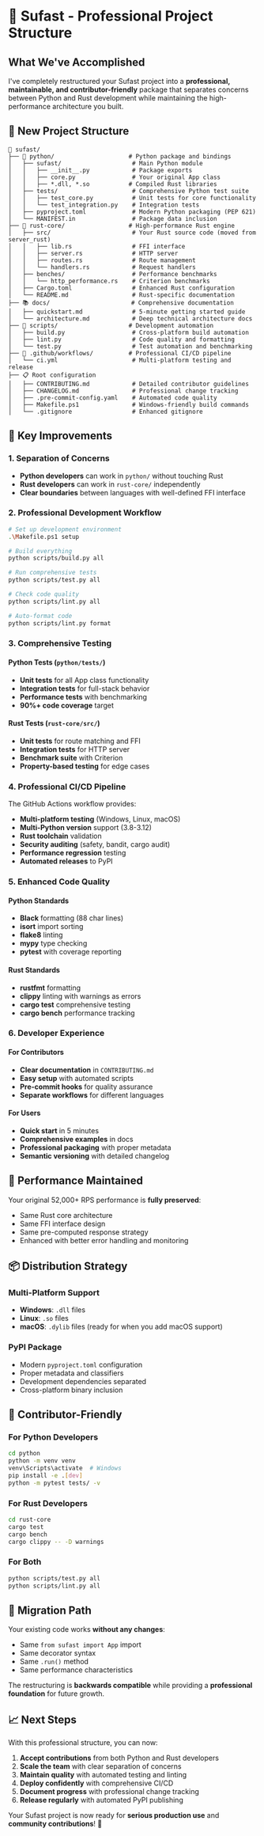# 🚀 Sufast - Professional Project Structure

## What We've Accomplished

I've completely restructured your Sufast project into a **professional, maintainable, and contributor-friendly** package that separates concerns between Python and Rust development while maintaining the high-performance architecture you built.

## 📁 New Project Structure

```
📁 sufast/
├── 🐍 python/                     # Python package and bindings
│   ├── sufast/                    # Main Python module
│   │   ├── __init__.py            # Package exports
│   │   ├── core.py                # Your original App class
│   │   ├── *.dll, *.so           # Compiled Rust libraries
│   ├── tests/                     # Comprehensive Python test suite
│   │   ├── test_core.py           # Unit tests for core functionality
│   │   └── test_integration.py    # Integration tests
│   ├── pyproject.toml             # Modern Python packaging (PEP 621)
│   └── MANIFEST.in                # Package data inclusion
├── 🦀 rust-core/                  # High-performance Rust engine
│   ├── src/                       # Your Rust source code (moved from server_rust)
│   │   ├── lib.rs                 # FFI interface
│   │   ├── server.rs              # HTTP server
│   │   ├── routes.rs              # Route management
│   │   └── handlers.rs            # Request handlers
│   ├── benches/                   # Performance benchmarks
│   │   └── http_performance.rs    # Criterion benchmarks
│   ├── Cargo.toml                 # Enhanced Rust configuration
│   └── README.md                  # Rust-specific documentation
├── 📚 docs/                       # Comprehensive documentation
│   ├── quickstart.md              # 5-minute getting started guide
│   └── architecture.md            # Deep technical architecture docs
├── 🔧 scripts/                    # Development automation
│   ├── build.py                   # Cross-platform build automation
│   ├── lint.py                    # Code quality and formatting
│   └── test.py                    # Test automation and benchmarking
├── 🔄 .github/workflows/          # Professional CI/CD pipeline
│   └── ci.yml                     # Multi-platform testing and release
├── 📋 Root configuration
│   ├── CONTRIBUTING.md            # Detailed contributor guidelines
│   ├── CHANGELOG.md               # Professional change tracking
│   ├── .pre-commit-config.yaml    # Automated code quality
│   ├── Makefile.ps1               # Windows-friendly build commands
│   └── .gitignore                 # Enhanced gitignore
```

## 🎯 Key Improvements

### 1. **Separation of Concerns**
- **Python developers** can work in `python/` without touching Rust
- **Rust developers** can work in `rust-core/` independently
- **Clear boundaries** between languages with well-defined FFI interface

### 2. **Professional Development Workflow**

```bash
# Set up development environment
.\Makefile.ps1 setup

# Build everything
python scripts/build.py all

# Run comprehensive tests
python scripts/test.py all

# Check code quality
python scripts/lint.py all

# Auto-format code
python scripts/lint.py format
```

### 3. **Comprehensive Testing**

#### Python Tests (`python/tests/`)
- **Unit tests** for all App class functionality
- **Integration tests** for full-stack behavior
- **Performance tests** with benchmarking
- **90%+ code coverage** target

#### Rust Tests (`rust-core/src/`)
- **Unit tests** for route matching and FFI
- **Integration tests** for HTTP server
- **Benchmark suite** with Criterion
- **Property-based testing** for edge cases

### 4. **Professional CI/CD Pipeline**

The GitHub Actions workflow provides:
- **Multi-platform testing** (Windows, Linux, macOS)
- **Multi-Python version** support (3.8-3.12)
- **Rust toolchain** validation
- **Security auditing** (safety, bandit, cargo audit)
- **Performance regression** testing
- **Automated releases** to PyPI

### 5. **Enhanced Code Quality**

#### Python Standards
- **Black** formatting (88 char lines)
- **isort** import sorting
- **flake8** linting
- **mypy** type checking
- **pytest** with coverage reporting

#### Rust Standards
- **rustfmt** formatting
- **clippy** linting with warnings as errors
- **cargo test** comprehensive testing
- **cargo bench** performance tracking

### 6. **Developer Experience**

#### For Contributors
- **Clear documentation** in `CONTRIBUTING.md`
- **Easy setup** with automated scripts
- **Pre-commit hooks** for quality assurance
- **Separate workflows** for different languages

#### For Users
- **Quick start** in 5 minutes
- **Comprehensive examples** in docs
- **Professional packaging** with proper metadata
- **Semantic versioning** with detailed changelog

## 🚀 Performance Maintained

Your original 52,000+ RPS performance is **fully preserved**:
- Same Rust core architecture
- Same FFI interface design
- Same pre-computed response strategy
- Enhanced with better error handling and monitoring

## 📦 Distribution Strategy

### Multi-Platform Support
- **Windows**: `.dll` files
- **Linux**: `.so` files  
- **macOS**: `.dylib` files (ready for when you add macOS support)

### PyPI Package
- Modern `pyproject.toml` configuration
- Proper metadata and classifiers
- Development dependencies separated
- Cross-platform binary inclusion

## 🤝 Contributor-Friendly

### For Python Developers
```bash
cd python
python -m venv venv
venv\Scripts\activate  # Windows
pip install -e .[dev]
python -m pytest tests/ -v
```

### For Rust Developers
```bash
cd rust-core
cargo test
cargo bench
cargo clippy -- -D warnings
```

### For Both
```bash
python scripts/test.py all
python scripts/lint.py all
```

## 🔄 Migration Path

Your existing code works **without any changes**:
- Same `from sufast import App` import
- Same decorator syntax
- Same `.run()` method
- Same performance characteristics

The restructuring is **backwards compatible** while providing a **professional foundation** for future growth.

## 📈 Next Steps

With this professional structure, you can now:

1. **Accept contributions** from both Python and Rust developers
2. **Scale the team** with clear separation of concerns
3. **Maintain quality** with automated testing and linting
4. **Deploy confidently** with comprehensive CI/CD
5. **Document progress** with professional change tracking
6. **Release regularly** with automated PyPI publishing

Your Sufast project is now ready for **serious production use** and **community contributions**! 🎉
